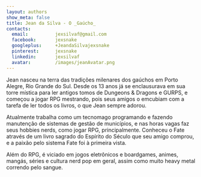```yaml
---
layout: authors
show_meta: false
title: Jean da Silva - O _Gaúcho_
contacts:
  email:          jexsilvaf@gmail.com
  facebook:       jexsnake
  googleplus:     +JeandaSilvajexsnake
  pinterest:      jexsnake
  linkedin:       jexsilvaf
  avatar:         /images/jeanAvatar.png
---
```

        
Jean nasceu na terra das tradições milenares dos gaúchos em Porto Alegre, Rio Grande do Sul. Desde os 13 anos já se enclausurava em sua torre mística para ler antigos tomos de Dungeons & Dragons e GURPS, e começou a jogar RPG mestrando, pois seus amigos o emcubiam com a tarefa de ler todos os livros, o que Jean sempre adorou.

Atualmente trabalha como um tecnomago programando e fazendo manutenção de sistemas de gestão de municípios, e nas horas vagas faz seus hobbies nerds, como jogar RPG, principalmente. Conheceu o Fate através de um livro sagrado do Espírito do Século que seu amigo comprou, e a paixão pelo sistema Fate foi à primeira vista.

Além do RPG, é viciado em jogos eletrônicos e boardgames, animes, mangás, séries e cultura nerd pop em geral, assim como muito heavy metal correndo pelo sangue.

